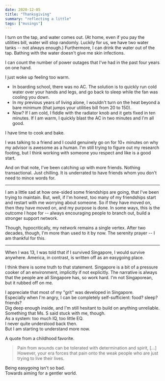 ```yaml
---
date: 2020-12-05
title: "Thanksgiving"
summary: "reflecting a little"
tags: ["musings"]
---
```


I turn on the tap, and water comes out.
(At home, even if you pay the utilities bill, water will stop randomly. Luckily for us, we have two water tanks -- not always enough.)
Furthermore, I can drink the water out of the tap.
Bathing with the water doesn't give me skin infections.

I can count the number of power outages that I've had in the past four years on one hand.

I just woke up feeling too warm.

- In boarding school, there was no AC. The solution is to quickly run cold water over your hands and legs, and go back to sleep while the fan was cooling you down.
- In my previous years of living alone, I wouldn't turn on the heat beyond a bare minimum (that jumps your utilities bill from 20 to 150).
- Now? If I am cold, I fiddle with the radiator knob and it gets fixed in ten minutes. If I am warm, I quickly blast the AC in two minutes and I'm all good.

I have time to cook and bake.

I was talking to a friend and I could genuinely go on for 10+ minutes on why my advisor is awesome as a human.
I'm still trying to figure out my research footing, but I think working with someone you respect and like is a good start.

And on that note, I've been catching up with more friends.
Nothing transactional. Just chilling.
It is underrated to have friends whom you don't need to mince words for.

---

I am a little sad at how one-sided some friendships are going, that I've been trying to maintain.
But, well, if I'm honest, too many of my friendships start and restart with me worrying about someone.
So if they have moved on, then they have moved on, and my purpose is done.
In some ways, this is the outcome I hope for -- always encouraging people to branch out, build a stronger support network.

Though, hypocritically, my network remains a single vertex.
After two decades, though, I'm more than used to it by now.
The serenity prayer -- I am thankful for this.

---

When I was 13, I was told that if I survived Singapore, I would survive anywhere.
America, in contrast, is written off as an easygoing place.

I think there is some truth to that statement.
Singapore is a bit of a pressure cooker of an environment, implicitly if not explicitly.
The narrative is always that the people are all Singapore has, so work hard.
I'm not Singaporean, but it rubbed off on me.

I appreciate that most of my "grit" was developed in Singapore.  
Especially when I'm angry, I can be completely self-sufficient: food? sleep? friends?  
Dig deep enough inside, and I'm still hesitant to build on anything unreliable.  
Something that Ms. S said stuck with me, though.  
As a system: too much IQ, too little EQ.  
I never quite understood back then.  
But I am starting to understand more now.  

A quote from a childhood favorite.

> Pain from wounds can be tolerated with determination and spirit, [...]
> However, your era forces that pain onto the weak people who are just trying to live their lives.

Being easygoing isn't so bad.  
Towards aiming for a gentler world.

